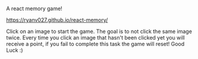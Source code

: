 A react memory game!

https://ryanv027.github.io/react-memory/

Click on an image to start the game. The goal is to not click the same image twice. Every time you click an image that hasn't been clicked yet you will receive a point, if you fail to complete this task the game will reset! Good Luck :)
